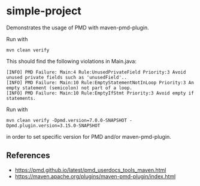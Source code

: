 # simple-project

Demonstrates the usage of PMD with maven-pmd-plugin.

Run with

    mvn clean verify

This should find the following violations in Main.java:

    [INFO] PMD Failure: Main:4 Rule:UnusedPrivateField Priority:3 Avoid unused private fields such as 'unusedField'..
    [INFO] PMD Failure: Main:10 Rule:EmptyStatementNotInLoop Priority:3 An empty statement (semicolon) not part of a loop.
    [INFO] PMD Failure: Main:10 Rule:EmptyIfStmt Priority:3 Avoid empty if statements.

Run with

    mvn clean verify -Dpmd.version=7.0.0-SNAPSHOT -Dpmd.plugin.version=3.15.0-SNAPSHOT

in order to set specific version for PMD and/or maven-pmd-plugin.

## References

*   <https://pmd.github.io/latest/pmd_userdocs_tools_maven.html>
*   <https://maven.apache.org/plugins/maven-pmd-plugin/index.html>
